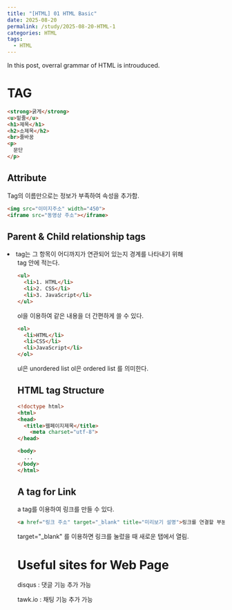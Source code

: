 ```yaml
---
title: "[HTML] 01 HTML Basic"
date: 2025-08-20
permalink: /study/2025-08-20-HTML-1
categories: HTML
tags: 
  - HTML
---
```


In this post, overral grammar of HTML is introuduced. 



# TAG



```html
<strong>굵게</strong>
<u>밑줄</u>
<h1>제목</h1>
<h2>소제목</h2>
<br>줄바꿈
<p>
  문단
</p>

```



## Attribute

Tag의 이름만으로는 정보가 부족하여 속성을 추가함.

```html
<img src="이미지주소" width="450">
<iframe src="동영상 주소"></iframe>
```



## Parent & Child relationship tags

<li> tag는 그 항목이 어디까지가 연관되어 있는지 경계를 나타내기 위해 <ul> tag 안에 적는다.

```html
<ul>
  <li>1. HTML</li>
  <li>2. CSS</li>
  <li>3. JavaScript</li>
</ul>
```

ol을 이용하여 같은 내용을 더 간편하게 쓸 수 있다.

```html
<ol>
  <li>HTML</li>
  <li>CSS</li>
  <li>JavaScript</li>
</ol>
```

ul은 unordered list ol은 ordered list 를 의미한다.



## HTML tag Structure

```html
<!doctype html>
<html>
<head>
  <title>웹페이지제목</title>
	<meta charset="utf-8">
</head>

<body>
  ...
</body>
</html>
```



## A tag for Link

a tag를 이용하여 링크를 만들 수 있다.

```html
<a href="링크 주소" target="_blank" title="미리보기 설명">링크를 연결할 부분</a>
```

target="_blank" 를 이용하면 링크를 눌렀을 때 새로운 탭에서 열림.



# Useful sites for Web Page

disqus : 댓글 기능 추가 가능

tawk.io : 채팅 기능 추가 가능